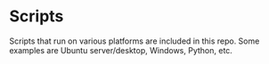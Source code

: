# Scripts
Scripts that run on various platforms are included in this repo. Some examples are Ubuntu server/desktop, Windows, Python, etc.


